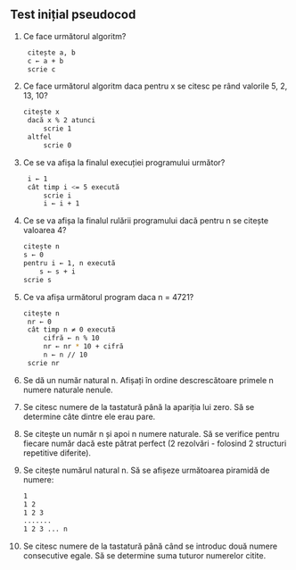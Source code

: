 ## Test inițial pseudocod

1. Ce face următorul algoritm?
   
   ```sh
    citește a, b
    c ← a + b
    scrie c
    ```
2. Ce face următorul algoritm daca pentru x se citesc pe rând valorile 5, 2, 13, 10?
   
   ```sh
   citește x
    dacă x % 2 atunci
        scrie 1
    altfel
        scrie 0
    ```
3. Ce se va afișa la finalul execuției programului următor?
   
   ```sh
    i ← 1
    cât timp i <= 5 execută
        scrie i
        i ← i + 1
    ```
4. Ce se va afișa la finalul rulării programului dacă pentru n se citește valoarea 4?
   
    ```sh
    citește n
    s ← 0
    pentru i ← 1, n execută
        s ← s + i
    scrie s
    ```
5. Ce va afișa următorul program daca n = 4721?
   ```sh
   citește n
    nr ← 0
    cât timp n ≠ 0 execută
        cifră ← n % 10
        nr ← nr * 10 + cifră
        n ← n // 10
    scrie nr
    ```

6. Se dă un număr natural n. Afișați în ordine descrescătoare primele n numere naturale nenule.
   
7. Se citesc numere de la tastatură până la apariția lui zero. Să se determine câte dintre ele erau pare.
   
8. Se citește un număr n și apoi n numere naturale. Să se verifice pentru fiecare număr dacă este pătrat perfect (2 rezolvări - folosind 2 structuri repetitive diferite).
   
9. Se citește numărul natural n. Să se afișeze următoarea piramidă de numere:
    ```sh
    1
    1 2
    1 2 3
    .......
    1 2 3 ... n
    ```

10. Se citesc numere de la tastatură până când se introduc două numere consecutive egale. Să se determine suma tuturor numerelor citite.